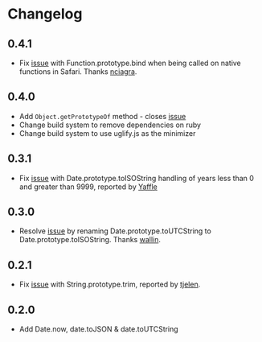 # Changelog

## 0.4.1

* Fix [issue](https://github.com/olivernn/augment.js/pull/9) with Function.prototype.bind when being called on native functions in Safari.  Thanks [nciagra](https://github.com/nciagra).

## 0.4.0

* Add `Object.getPrototypeOf` method - closes [issue](https://github.com/olivernn/augment.js/issues/6)
* Change build system to remove dependencies on ruby
* Change build system to use uglify.js as the minimizer

## 0.3.1

* Fix [issue](https://github.com/olivernn/augment.js/issues/8) with Date.prototype.toISOString handling of years less than 0 and greater than 9999, reported by [Yaffle](https://github.com/Yaffle)

## 0.3.0

* Resolve [issue](https://github.com/olivernn/augment.js/pull/4) by renaming Date.prototype.toUTCString to Date.prototype.toISOString.  Thanks [wallin](https://github.com/wallin).

## 0.2.1

* Fix [issue](https://github.com/olivernn/augment.js/issues/1) with String.prototype.trim, reported by [tjelen](https://github.com/tjelen).

## 0.2.0

* Add Date.now, date.toJSON & date.toUTCString
